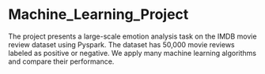# Machine_Learning_Project
The project presents a large-scale emotion analysis task on the IMDB movie review dataset using Pyspark. The dataset has 50,000 movie reviews labeled as positive or negative. We apply many machine learning algorithms  and compare their performance.
